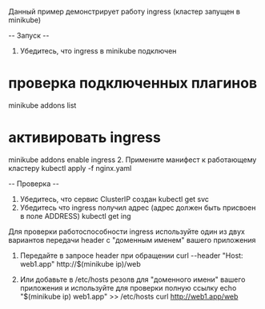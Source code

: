 Данный пример демонстрирует работу ingress (кластер запущен в minikube)

-- Запуск --
1. Убедитесь, что ingress в minikube подключен
# проверка подключенных плагинов
minikube addons list
# активировать ingress
minikube addons enable ingress
2. Примените манифест к работающему кластеру
kubectl apply -f nginx.yaml

-- Проверка --
1. Убедитесь, что сервис ClusterIP создан
kubectl get svc
2. Убедитесь что ingress получил адрес (адрес должен быть присвоен в поле ADDRESS)
kubectl get ing

Для проверки работоспособности ingress используйте один из двух вариантов передачи header
с "доменным именем" вашего приложения

1. Передайте в запросе header при обращении
curl --header "Host: web1.app" http://$(minikube ip)/web

2. Или добавьте в /etc/hosts резолв для "доменного имени" вашего приложения и используйте для проверки полную ссылку
echo "$(minikube ip) web1.app" >> /etc/hosts
curl http://web1.app/web
